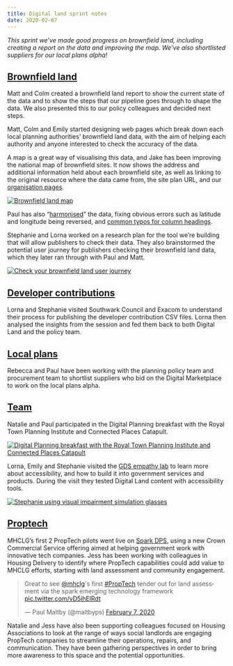 ```yaml
---
title: Digital land sprint notes
date: 2020-02-07
---
```


_This sprint we’ve made good progress on brownfield land, including creating a report on the data and improving the map. We’ve also shortlisted suppliers for our local plans alpha!_

## [Brownfield land](https://digital-land.github.io/project/brownfield-sites/) 

Matt and Colm created a brownfield land report to show the current state of the data and to show the steps that our pipeline goes through to shape the data. We also presented this to our policy colleagues and decided next steps. 

Matt, Colm and Emily started designing web pages which break down each local planning authorities’ brownfield land data, with the aim of helping each authority and anyone interested to check the accuracy of the data. 

A map is a great way of visualising this data, and Jake has been improving the national map of brownfield sites. It now shows the address and additional information held about each brownfield site, as well as linking to the original resource where the data came from, the site plan URL, and our [organisation pages](https://digital-land.github.io/organisation/). 

<a data-flickr-embed="true" href="https://www.flickr.com/photos/182343195@N08/49434050693/in/dateposted-public/" title="Brownfield land map"><img src="https://live.staticflickr.com/65535/49434050693_14b407edf8_k.jpg" alt="Brownfield land map"></a>

Paul has also “[harmonised](https://github.com/digital-land/brownfield-land-collection)” the data, fixing obvious errors such as latitude and longitude being reversed, and [common typos for column headings](https://github.com/digital-land/brownfield-land-collection/blob/master/index/count/column.csv).

Stephanie and Lorna worked on a research plan for the tool we’re building that will allow publishers to check their data. They also brainstormed the potential user journey for publishers checking their brownfield land data, which they later ran through with Paul and Matt.

<a data-flickr-embed="true" href="https://www.flickr.com/photos/182343195@N08/49520374228/in/dateposted-public/" title="Check your brownfield land user journey"><img src="https://live.staticflickr.com/65535/49520374228_fd8fca2948_h.jpg" alt="Check your brownfield land user journey"></a>

## [Developer contributions](https://digital-land.github.io/project/developer-contributions/)

Lorna and Stephanie visited Southwark Council and Exacom to understand their process for publishing the developer contribution CSV files. Lorna then analysed the insights from the session and fed them back to both Digital Land and the policy team.

## [Local plans](https://digital-land.github.io/project/local-plans/)

Rebecca and Paul have been working with the planning policy team and procurement team to shortlist suppliers who bid on the Digital Marketplace to work on the local plans alpha.

## [Team](https://digital-land.github.io/about/)

Natalie and Paul participated in the Digital Planning breakfast with the Royal Town Planning Institute and Connected Places Catapult.

<a data-flickr-embed="true" href="https://www.flickr.com/photos/psd/49491108533/in/dateposted/" title="Digital Planning breakfast with the Royal Town Planning Institute and Connected Places Catapult"><img src="https://live.staticflickr.com/65535/49491108533_fadadb7912_k.jpg" alt="Digital Planning breakfast with the Royal Town Planning Institute and Connected Places Catapult"></a>

Lorna, Emily and Stephanie visited the [GDS empathy lab](https://gds.blog.gov.uk/2018/06/20/creating-the-uk-governments-accessibility-empathy-lab/) to learn more about accessibility, and how to build it into government services and products. During the visit they tested Digital Land content with accessibility tools. 

<a data-flickr-embed="true" href="https://www.flickr.com/photos/182343195@N08/49520245268/in/dateposted-public/" title="Stephanie using visual impairment simulation glasses"><img src="https://live.staticflickr.com/65535/49520245268_17940cc571_k.jpg" alt="Stephanie using visual impairment simulation glasses"></a>

## [Proptech](https://digital-land.github.io/users/proptech/)

MHCLG’s first 2 PropTech pilots went live on [Spark DPS](https://www.crowncommercial.gov.uk/agreements/RM6094), using a new Crown Commercial Service offering aimed at helping government work with innovative tech companies. Jess has been working with colleagues in Housing Delivery to identify where PropTech capabilities could add value to MHCLG efforts, starting with land assessment and community engagement.

<blockquote class="twitter-tweet"><p lang="en" dir="ltr">Great to see <a href="https://twitter.com/mhclg?ref_src=twsrc%5Etfw">@mhclg</a>&#39;s first <a href="https://twitter.com/hashtag/PropTech?src=hash&amp;ref_src=twsrc%5Etfw">#PropTech</a> tender out for land assessment via the spark emerging technology framework <a href="https://t.co/vD5ihElRdt">pic.twitter.com/vD5ihElRdt</a></p>&mdash; Paul Maltby (@maltbyps) <a href="https://twitter.com/maltbyps/status/1225845384687345664?ref_src=twsrc%5Etfw">February 7, 2020</a></blockquote> <script async src="https://platform.twitter.com/widgets.js" charset="utf-8"></script>

Natalie and Jess have also been supporting colleagues focused on Housing Associations to look at the range of ways social landlords are engaging PropTech companies to streamline their operations, repairs, and communication. They have been gathering perspectives in order to bring more awareness to this space and the potential opportunities.

